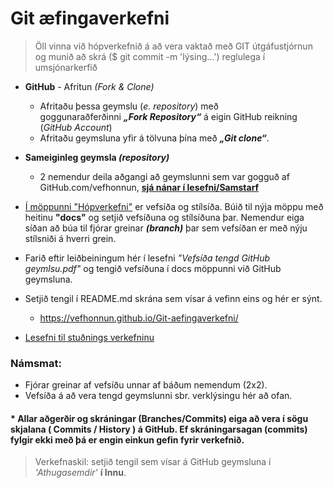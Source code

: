 
# Git æfingaverkefni 

> Öll vinna við hópverkefnið á að vera vaktað með GIT útgáfustjórnun og munið að skrá ($ git commit -m 'lýsing...') reglulega í umsjónarkerfið

*	**GitHub** - Afritun _(Fork & Clone)_
	*	Afritaðu þessa geymslu (_e. repository_) með <br> goggunaraðferðinni _**„Fork Repository“**_  á eigin GitHub reikning (_GitHub Account_) 
	*	Afritaðu geymsluna yfir á tölvuna þína með _**„Git clone“**_.
*	**Sameiginleg geymsla _(repository)_**
	*	2 nemendur deila aðgangi að geymslunni sem var gogguð af GitHub.com/vefhonnun, **[sjá nánar í lesefni/Samstarf](Lesefni/Samstarf%20á%20GitHub.pdf)**
*	[Í möppunni "Hópverkefni"](Hópverkefni/) er vefsíða og stílsíða. Búið til nýja möppu með heitinu **"docs"** og setjið vefsíðuna og stílsíðuna þar. Nemendur eiga síðan að búa til fjórar greinar **_(branch)_** þar sem vefsíðan er með nýju stílsniði á hverri grein. 
*	Farið eftir leiðbeiningum hér í lesefni _"Vefsíða tengd GitHub geymlsu.pdf"_ og tengið vefsíðuna í docs möppunni við GitHub geymsluna.
* 	Setjið tengil í README.md skrána sem vísar á vefinn eins og hér er sýnt.
	*	https://vefhonnun.github.io/Git-aefingaverkefni/

*	[Lesefni til stuðnings verkefninu](Lesefni/)

### Námsmat:
*	Fjórar greinar af vefsíðu unnar af báðum nemendum (2x2). 
*	Vefsíða á að vera tengd geymslunni sbr. verklýsingu hér að ofan.

#### * Allar aðgerðir og skráningar (Branches/Commits) eiga að vera í sögu skjalana ( Commits / History ) á GitHub. Ef skráningarsagan (commits) fylgir ekki með þá er engin einkun gefin fyrir verkefnið.  

> Verkefnaskil: setjið tengil sem vísar á GitHub geymsluna í _'Athugasemdir'_ **í Innu**. 

